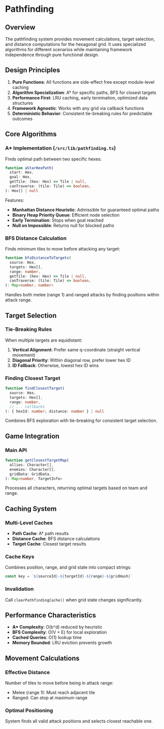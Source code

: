 # Pathfinding

## Overview

The pathfinding system provides movement calculations, target selection, and distance computations for the hexagonal grid. It uses specialized algorithms for different scenarios while maintaining framework independence through pure functional design.

## Design Principles

1. **Pure Functions**: All functions are side-effect free except module-level caching
2. **Algorithm Specialization**: A\* for specific paths, BFS for closest targets
3. **Performance First**: LRU caching, early termination, optimized data structures
4. **Framework Agnostic**: Works with any grid via callback functions
5. **Deterministic Behavior**: Consistent tie-breaking rules for predictable outcomes

## Core Algorithms

### A\* Implementation (`/src/lib/pathfinding.ts`)

Finds optimal path between two specific hexes:

```typescript
function aStarHexPath(
  start: Hex,
  goal: Hex,
  getTile: (hex: Hex) => Tile | null,
  canTraverse: (tile: Tile) => boolean,
): Hex[] | null
```

Features:

- **Manhattan Distance Heuristic**: Admissible for guaranteed optimal paths
- **Binary Heap Priority Queue**: Efficient node selection
- **Early Termination**: Stops when goal reached
- **Null on Impossible**: Returns null for blocked paths

### BFS Distance Calculation

Finds minimum tiles to move before attacking any target:

```typescript
function bfsDistanceToTargets(
  source: Hex,
  targets: Hex[],
  range: number,
  getTile: (hex: Hex) => Tile | null,
  canTraverse: (tile: Tile) => boolean,
): Map<number, number>
```

Handles both melee (range 1) and ranged attacks by finding positions within attack range.

## Target Selection

### Tie-Breaking Rules

When multiple targets are equidistant:

1. **Vertical Alignment**: Prefer same q-coordinate (straight vertical movement)
2. **Diagonal Priority**: Within diagonal row, prefer lower hex ID
3. **ID Fallback**: Otherwise, lowest hex ID wins

### Finding Closest Target

```typescript
function findClosestTarget(
  source: Hex,
  targets: Hex[],
  range: number,
  // ... callbacks
): { hexId: number; distance: number } | null
```

Combines BFS exploration with tie-breaking for consistent target selection.

## Game Integration

### Main API

```typescript
function getClosestTargetMap(
  allies: Character[],
  enemies: Character[],
  gridData: GridData,
): Map<number, TargetInfo>
```

Processes all characters, returning optimal targets based on team and range.

## Caching System

### Multi-Level Caches

- **Path Cache**: A\* path results
- **Distance Cache**: BFS distance calculations
- **Target Cache**: Closest target results

### Cache Keys

Combines position, range, and grid state into compact strings:

```typescript
const key = `${sourceId}-${targetId}-${range}-${gridHash}`
```

### Invalidation

Call `clearPathfindingCache()` when grid state changes significantly.

## Performance Characteristics

- **A\* Complexity**: O(b^d) reduced by heuristic
- **BFS Complexity**: O(V + E) for local exploration
- **Cached Queries**: O(1) lookup time
- **Memory Bounded**: LRU eviction prevents growth

## Movement Calculations

### Effective Distance

Number of tiles to move before being in attack range:

- Melee (range 1): Must reach adjacent tile
- Ranged: Can stop at maximum range

### Optimal Positioning

System finds all valid attack positions and selects closest reachable one.
